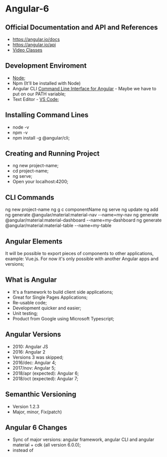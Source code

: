 # Angular-6

## Official Documentation and API and References ##
- https://angular.io/docs
- https://angular.io/api
- [Video Classes](https://www.youtube.com/watch?v=0eWrpsCLMJQ&list=PLC3y8-rFHvwhBRAgFinJR8KHIrCdTkZcZ)

## Development Enviroment ##
* [Node](https://nodejs.org/en/download/);
* Npm (It'll be installed with Node)
* Angular CLI [Command Line Interface for Angular](https://cli.angular.io) - Maybe we have to put on our PATH variable;
* Text Editor - [VS Code](https://code.visualstudio.com/download);

## Installing Command Lines ##
- node -v
- npm -v
- npm install -g @angular/cli;

## Creating and Running Project ##
- ng new project-name;
- cd project-name;
- ng serve;
- Open your localhost:4200;

## CLI Commands ##
ng new project-name
ng g c componentName
ng serve
ng update <packagename>
ng add 
ng generate @angular/material:material-nav --name=my-nav
ng generate @angular/material:material-dashboard --name=my-dashboard
ng generate @angular/material:material-table --name=my-table

## Angular Elements ##
It will be possible to export pieces of components to other applications, example: Vue.js.
For now it's only possible with another Angular apps and versions;

## What is Angular ##
* It's a framework to build client side applications;
* Great for Single Pages Applications;
* Re-usable code;
* Development quicker and easier;
* Unit testing;
* Product from Google using Microsoft Typescript;

## Angular Versions ##
* 2010: Angular JS
* 2016: Angular 2
* Versions 3 was skipped;
* 2016/dec: Angular 4;
* 2017/nov: Angular 5;
* 2018/apr (expected): Angular 6;
* 2018/oct (expected): Angular 7;

## Semanthic Versioning ##
- Version 1.2.3
- Major, minor, Fix(patch)

## Angular 6 Changes ##
- Sync of major versions: angular framework, angular CLI and angular material + cdk (all version 6.0.0);
- <ng-template> instead of <template>;
- Registering providers changed (Services), take a look [here](https://imgur.com/a/y4FKkHs);
- ngModelChange, take a look [here](https://imgur.com/a/yBPUOZS);

## Building Blocks ##
* Modules: features that can be split. For example, we can have a module to a normal user and a module to an admin user;
* Components: Controls a portions of the view on the browser (There is a root component or app component);
* Services: Classes that contains the business logic of our application;

## Building Blocks Summary ##
* Angular app: one or more modules;
* Module: one or more components and services;
* Components: HTML and class;
* Services: Business logic;

## Important Files ##
- package.json: Contains the dependencies that keeps our libraries working;
- node-modules folder: Place where the packages are installed;

## src Folder ##
- main.ts: main file;
- app/app.modules.ts: root module of your application;
- app/app.components.ts: root component;

## Placing Modules ##
- On main.ts, we can see AppModules is being called;
- On the app.module.ts, we can see that is calling our .html, and our .ts files;

main.ts >> app.module.ts >> app.components.ts

## Components ##
- html = html;
- class = typescript;
- metadata = information angular needs to decide if it's a component or a regular class;

## What happens when we create a Component ##
- New folder is created inside app folder;
- We can delete the test.component.spec.ts;
- app.module.ts is modified = imported new component, declarations refreshed;
- Now we have to call the tag that is defined on the new component to the main html view;
 
## Updating Angular 5 to Angular 6 ##
- Access: https://update.angular.io/
- Click on Show me how to update;
- Switch from HttpModule and the Http service to HttpClientModule and the HttpClient service;
- Make sure you are using Node 8 or later;

- ng uninstall -g @angular/cli;
- npm cache verify
- npm install -g @angular/cli@latest;

- rm -rf node_modules dist
- npm install --save-dev @angular/cli@latest;
- npm install;

- ng update @angular/core
- ng update @angular/material
- ng update
- npm install -g rxjs-tslint
- rxjs-5-to-6-migrate -p src/tsconfig.app.json
- remove rxjs-compat;
